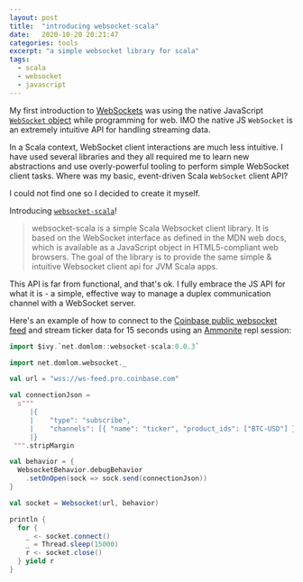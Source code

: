 ```yaml
---
layout: post
title:  "introducing websocket-scala"
date:   2020-10-20 20:21:47
categories: tools
excerpt: "a simple websocket library for scala"
tags:
  - scala
  - websocket
  - javascript
---
```


My first introduction to [WebSockets](https://en.wikipedia.org/wiki/WebSocket) was using the native JavaScript [`WebSocket` object](https://developer.mozilla.org/en-US/docs/Web/API/WebSockets_API) while programming for web.  IMO the native JS `WebSocket` is an extremely intuitive API for handling streaming data.

In a Scala context, WebSocket client interactions are much less intuitive.  I have used several libraries and they all required me to learn new abstractions and use overly-powerful tooling to perform simple WebSocket client tasks.  Where was my basic, event-driven Scala `WebSocket` client API?

I could not find one so I decided to create it myself.

Introducing [`websocket-scala`](https://github.com/lombardo-chcg/websocket-scala)!

> websocket-scala is a simple Scala Websocket client library. It is based on the WebSocket interface as defined in the MDN web docs, which is available as a JavaScript object in HTML5-compliant web browsers. The goal of the library is to provide the same simple & intuitive Websocket client api for JVM Scala apps.

This API is far from functional, and that's ok.  I fully embrace the JS API for what it is - a simple, effective way to manage a duplex communication channel with a WebSocket server. 

Here's an example of how to connect to the [Coinbase public websocket feed](https://docs.pro.coinbase.com/?javascript#websocket-feed) and stream ticker data for 15 seconds using an [Ammonite](https://ammonite.io/) repl session:

```scala
import $ivy.`net.domlom::websocket-scala:0.0.3`

import net.domlom.websocket._

val url = "wss://ws-feed.pro.coinbase.com"

val connectionJson =
  s"""
     |{
     |    "type": "subscribe",
     |    "channels": [{ "name": "ticker", "product_ids": ["BTC-USD"] }]
     |}
 """.stripMargin

val behavior = {
  WebsocketBehavior.debugBehavior
    .setOnOpen(sock => sock.send(connectionJson))
}

val socket = Websocket(url, behavior)

println {
  for {
    _ <- socket.connect()
    _ = Thread.sleep(15000)
    r <- socket.close()
  } yield r
}
```
